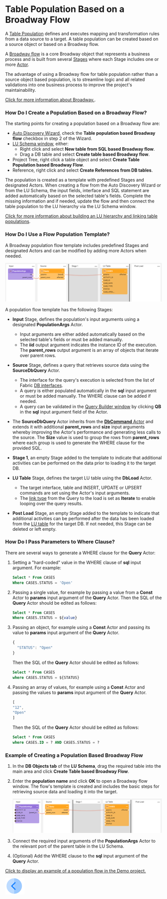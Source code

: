 # Table Population Based on a Broadway Flow

A [Table Population](/articles/07_table_population/01_table_population_overview.md) defines and executes mapping and transformation rules from a data source to a target. A table population can be created based on a source object or based on a Broadway flow. 

A [Broadway flow](/articles/19_Broadway/02a_broadway_flow_overview.md.md) is a core Broadway object that represents a business process and is built from several [Stages](https://github.com/k2view-academy/K2View-Academy/blob/KB_DROP2_99_BROADWAY/articles/19_Broadway/19_broadway_flow_stages.md) where each Stage includes one or more [Actor](https://github.com/k2view-academy/K2View-Academy/blob/KB_DROP2_99_BROADWAY/articles/19_Broadway/03_broadway_actor.md).

The advantage of using a Broadway flow for table population rather than a source object based population, is to streamline logic and all related validations into one business process to improve the project's maintainability.

[Click for more information about Broadway.](/articles/19_Broadway/01_broadway_overview.md).

### How Do I Create a Population Based on a Broadway Flow?

The starting points for creating a population based on a Broadway flow are:

* [Auto Discovery Wizard](/articles/03_logical_units/06_auto_discovery_wizard.md), check the **Table population based Broadway flow** checkbox in step 2 of the Wizard.
* [LU Schema window](/articles/03_logical_units/03_LU_schema_window.md#logical-unit-lu-schema), either:
  * Right click and select **New table from SQL based Broadway flow**.
  * Drag a DB table and select **Create table based Broadway flow**.
* Project Tree, right click a table object and select **Create Table Population based Broadway Flow**.
* Reference, right click and select **Create References from DB tables**.

The population is created as a template with predefined Stages and designated Actors. When creating a flow from the Auto Discovery Wizard or from the LU Schema, the input fields, interface and SQL statement are added automatically based on the selected table's fields. Complete the missing information and if needed, update the flow and then connect the table population to the LU hierarchy via the LU Schema window.

[Click for more information about building an LU hierarchy and linking table populations](/articles/03_logical_units/12_LU_hierarchy_and_linking_table_population.md).

### How Do I Use a Flow Population Template?

A Broadway population flow template includes predefined Stages and designated Actors and can be modified by adding more Actors when needed. 

![image](images/07_14_01.PNG)

A population flow template has the following Stages:

* **Input** Stage, defines the population's input arguments using a designated **PopulationArgs** Actor. 
  
  * Input arguments are either added automatically based on the selected table's fields or must be added manually. 
  * The **iid** output argument indicates the instance ID of the execution. The **parent_rows** output argument is an array of objects that iterate over parent rows.
  
* **Source** Stage, defines a query that retrieves source data using the **SourceDbQuery** Actor. 

  * The interface for the query's execution is selected from the list of Fabric [DB interfaces](/articles/05_DB_interfaces/03_DB_interfaces_overview.md). 
  * A query is either populated automatically in the **sql** input argument or must be added manually. The WHERE clause can be added if needed.
  * A query can be validated in the [Query Builder window](/articles/11_query_builder/02_query_builder_window.md) by clicking **QB** in the **sql** input argument field of the Actor. 
* The **SourceDbQuery** Actor inherits from the [**DbCommand** Actor](05_db_actors.md) and extends it with additional **parent_rows** and **size** input arguments whereby improving the Actor's performance and generating less calls to the source. The **Size** value is used to group the rows from **parent_rows** where each group is used to generate the WHERE clause for the provided SQL.
  
* **Stage 1**, an empty Stage added to the template to indicate that additional activities can be performed on the data prior to loading it to the target DB. 

* **LU Table** Stage, defines the target LU table using the **DbLoad** Actor. 

  * The target interface, table and INSERT, UPDATE or UPSERT commands are set using the Actor's input arguments. 
  * The [link type](/articles/19_Broadway/07_broadway_flow_linking_actors.md#link-object-properties) from the Query to the load is set as **Iterate** to enable looping over the query results.

* **Post Load** Stage, an empty Stage added to the template to indicate that additional activities can be performed after the data has been loaded from the [LU table](/articles/06_LU_tables/01_LU_tables_overview.md) for the target DB. If not needed, this Stage can be deleted or left empty.

### How Do I Pass Parameters to Where Clause?

There are several ways to generate a WHERE clause for the **Query** Actor:

1. Setting a "hard-coded" value in the WHERE clause of **sql** input argument. For example:

   ~~~sql
   Select * From CASES
   Where CASES.STATUS = 'Open'
   ~~~

2. Passing a single value, for example by passing a value from a **Const** Actor to **params** input argument of the **Query** Actor. Then the SQL of the **Query** Actor should be edited as follows:

   ~~~ sql
   Select * From CASES
   Where CASES.STATUS = ${value}
   ~~~

3. Passing an object, for example using a **Const** Actor and passing its value to **params** input argument of the **Query** Actor.

   ~~~javascript
   {
     "STATUS": "Open"
   }
   ~~~

   Then the SQL of the **Query** Actor should be edited as follows:

   ~~~sql
   Select * From CASES
   where CASES.STATUS = ${STATUS}
   ~~~

4. Passing an array of values, for example using a **Const** Actor and passing the values to **params** input argument of the **Query** Actor.

   ~~~javascript
   [
   "12",
   "Open"
   ]
   ~~~

   Then the SQL of the **Query** Actor should be edited as follows:

   ~~~sql
   Select * From CASES
   where CASES.ID = ? AND CASES.STATUS = ?
   ~~~

   

### Example of Creating a Population Based Broadway Flow

1. In the **DB Objects tab** of the **LU Schema**, drag the required table into the main area and click **Create Table based Broadway Flow**.

2. Enter the **population name** and click **OK** to open a Broadway flow window. The flow's template is created and includes the basic steps for retrieving  source data and loading it into the target. 

   ![image](images/07_14_02.PNG)



3. Connect the required input arguments of the **PopulationArgs** Actor to the relevant port of the parent table in the LU Schema. 


4. (Optional) Add the WHERE clause to the **sql** input argument of the **Query** Actor.

[Click to display an example of a population flow in the Demo project.](/articles/demo_project)

[![Previous](/articles/images/Previous.png)](13_LU_table_population_execution_order.md)
